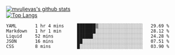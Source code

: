 [![mvuljevas's github stats](https://github-readme-stats.vercel.app/api?username=mvuljevas&show_icons=true&theme=dracula)](https://www.mvuljevas.com)
<br>
[![Top Langs](https://github-readme-stats.vercel.app/api/top-langs/?username=mvuljevas&theme=dracula)](https://www.mvuljevas.com)

<!--START_SECTION:waka-->
```text
YAML       1 hr 4 mins     ███████▒░░░░░░░░░░░░░░░░░   29.69 % 
Markdown   1 hr 1 min      ███████░░░░░░░░░░░░░░░░░░   28.12 % 
Liquid     52 mins         ██████░░░░░░░░░░░░░░░░░░░   24.28 % 
JSON       16 mins         ██░░░░░░░░░░░░░░░░░░░░░░░   07.51 % 
CSS        8 mins          █░░░░░░░░░░░░░░░░░░░░░░░░   03.90 % 
```
<!--END_SECTION:waka-->
